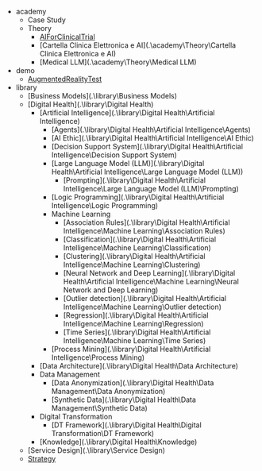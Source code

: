  * academy
   * Case Study
   * Theory
     * [AIForClinicalTrial](.\academy\Theory\AIForClinicalTrial)
     * [Cartella Clinica Elettronica e AI](.\academy\Theory\Cartella Clinica Elettronica e AI)
     * [Medical LLM](.\academy\Theory\Medical LLM)
 * demo
   * [AugmentedRealityTest](.\demo\AugmentedRealityTest)
 * library
   * [Business Models](.\library\Business Models)
   * [Digital Health](.\library\Digital Health)
     * [Artificial Intelligence](.\library\Digital Health\Artificial Intelligence)
       * [Agents](.\library\Digital Health\Artificial Intelligence\Agents)
       * [AI Ethic](.\library\Digital Health\Artificial Intelligence\AI Ethic)
       * [Decision Support System](.\library\Digital Health\Artificial Intelligence\Decision Support System)
       * [Large Language Model (LLM)](.\library\Digital Health\Artificial Intelligence\Large Language Model (LLM))
         * [Prompting](.\library\Digital Health\Artificial Intelligence\Large Language Model (LLM)\Prompting)
       * [Logic Programming](.\library\Digital Health\Artificial Intelligence\Logic Programming)
       * Machine Learning
         * [Association Rules](.\library\Digital Health\Artificial Intelligence\Machine Learning\Association Rules)
         * [Classification](.\library\Digital Health\Artificial Intelligence\Machine Learning\Classification)
         * [Clustering](.\library\Digital Health\Artificial Intelligence\Machine Learning\Clustering)
         * [Neural Network and Deep Learning](.\library\Digital Health\Artificial Intelligence\Machine Learning\Neural Network and Deep Learning)
         * [Outlier detection](.\library\Digital Health\Artificial Intelligence\Machine Learning\Outlier detection)
         * [Regression](.\library\Digital Health\Artificial Intelligence\Machine Learning\Regression)
         * [Time Series](.\library\Digital Health\Artificial Intelligence\Machine Learning\Time Series)
       * [Process Mining](.\library\Digital Health\Artificial Intelligence\Process Mining)
     * [Data Architecture](.\library\Digital Health\Data Architecture)
     * Data Management
       * [Data Anonymization](.\library\Digital Health\Data Management\Data Anonymization)
       * [Synthetic Data](.\library\Digital Health\Data Management\Synthetic Data)
     * Digital Transformation
       * [DT Framework](.\library\Digital Health\Digital Transformation\DT Framework)
     * [Knowledge](.\library\Digital Health\Knowledge)
   * [Service Design](.\library\Service Design)
   * [Strategy](.\library\Strategy)
